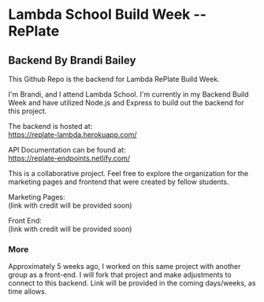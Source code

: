 # Lambda School Build Week -- RePlate    
## Backend By Brandi Bailey
This Github Repo is the backend for Lambda RePlate Build Week.

I'm Brandi, and I attend Lambda School.  I'm currently in my Backend Build Week and have utilized Node.js and Express to build out the backend for this project.

The backend is hosted at:  
https://replate-lambda.herokuapp.com/

API Documentation can be found at:  
https://replate-endpoints.netlify.com/

This is a collaborative project.  Feel free to explore the organization for the marketing pages and frontend that were created by fellow students.  

Marketing Pages:  
(link with credit will be provided soon)

Front End:  
(link with credit will be provided soon)

### More   

Approximately 5 weeks ago, I worked on this same project with another group as a front-end.  I will fork that project and make adjustments to connect to this backend.  Link will be provided in the coming days/weeks, as time allows.
